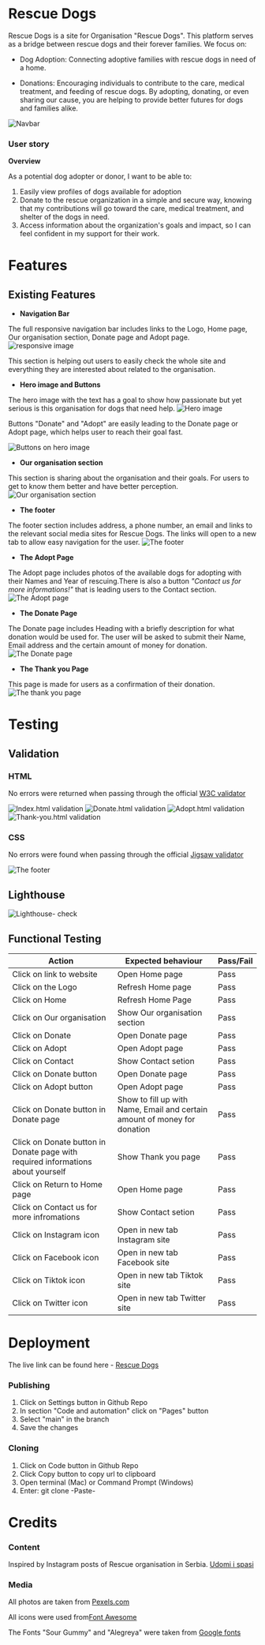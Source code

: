 # Rescue Dogs
Rescue Dogs is a site for Organisation "Rescue Dogs". This platform serves as a bridge between rescue dogs and their forever families. We focus on:

+ Dog Adoption: Connecting adoptive families with rescue dogs in need of a home.

+ Donations: Encouraging individuals to contribute to the care, medical treatment, and feeding of rescue dogs.
By adopting, donating, or even sharing our cause, you are helping to provide better futures for dogs and families alike.

![Navbar](assets/images/responsive.webp)

### **User story**
**Overview**

As a potential dog adopter or donor, I want to be able to:
1. Easily view profiles of dogs available for adoption
2. Donate to the rescue organization in a simple and secure way, knowing that my contributions will go toward the care, medical treatment, and shelter of the dogs in need.
3.  Access information about the organization's goals and impact, so I can feel confident in my support for their work.






# Features

 ## Existing Features

+ **Navigation Bar**

The full responsive navigation bar includes links to the Logo, Home page, Our organisation section, Donate page and  Adopt page.
![responsive image](assets/images/navbar.webp)


This section is helping out users to easily check the whole site and everything they are interested about related to the organisation.

+ **Hero image and Buttons**

The hero image with the text has a goal to show how passionate but yet serious is this organisation for dogs that need help. 
![Hero image](assets/images/Hero%20image%20with%20text.webp)

Buttons "Donate" and "Adopt" are easily leading to the Donate page or Adopt page, which helps user to reach their goal fast.

![Buttons on hero image](assets/images/Buttons%20on%20hero%20image.webp)

+ **Our organisation section**

This section is sharing about the organisation and their goals. For users to get to know them better and have better perception.
![Our organisation section](assets/images/our%20section%20readme%20.webp)

+ **The footer**

The footer section includes address, a phone number, an email and links to the relevant social media sites for Rescue Dogs. The links will open to a new tab to allow easy navigation for the user.
![The footer](assets/images/Footer.webp)

+ **The Adopt Page**

The Adopt page includes photos of the available dogs for adopting with their Names and Year of rescuing.There is also a button *"Contact us for more informations!"* that is leading users to the Contact section.
![The Adopt page](assets/images/adopt%20page%20readme.webp)

+ **The Donate Page**

The Donate page includes Heading with a briefly description for what donation would be used for. 
The user will be asked to submit their Name, Email address and the certain amount of money for donation.
![The Donate page](assets/images/Donate%20page.webp)


+ **The Thank you Page**

This page is made for users as a confirmation of their  donation.
![The thank you page](assets/images/Thank%20you%20page.webp)

# Testing

## Validation

### **HTML**

No errors were returned when passing through the official [W3C validator](https://validator.w3.org/)

![Index.html validation](assets/images/index-validate.png)
![Donate.html validation](assets/images/donate-validate.png)
![Adopt.html validation](assets/images/adopt-validate.png)
![Thank-you.html validation](assets/images/thank-you-validate.png)

### **CSS**

No errors were found when passing through the official [Jigsaw validator](https://jigsaw.w3.org/css-validator/)

![The footer](assets/images/css-validate.png)

## Lighthouse

![Lighthouse- check](assets/images/lighthouse.png)

## Functional Testing

| Action      | Expected behaviour       | Pass/Fail       |
|----------------|----------------|----------------|
|Click on link to website  | Open Home page  | Pass  |
| Click on the Logo  | Refresh Home page  |Pass   |
| Click on Home   | Refresh Home Page   | Pass   |
| Click on Our organisation  | Show Our organisation section  | Pass  |
| Click on Donate  | Open Donate page   | Pass   |
| Click on Adopt  | Open Adopt page   | Pass  |
| Click on Contact  | Show Contact setion  | Pass   |
| Click on Donate button   | Open Donate page   | Pass  |
| Click on Adopt button   | Open Adopt page   | Pass   |
| Click on Donate button in Donate page   | Show to fill up with Name, Email and certain amount of money for donation | Pass   |
| Click on Donate button in Donate page with required informations about yourself| Show Thank you page  | Pass   |
| Click on Return to Home page   | Open Home page   | Pass  |
| Click on Contact us for more infromations  | Show Contact setion   | Pass |
| Click on Instagram icon   |Open in new tab Instagram site   | Pass  |
| Click on Facebook icon   | Open in new tab Facebook site   | Pass  |
| Click on Tiktok icon    | Open in new tab Tiktok site  | Pass  |
| Click on Twitter icon   | Open in new tab Twitter site  | Pass   |



# Deployment

 The live link can be found here - [Rescue Dogs](https://indiica.github.io/rescue-dogs/)

### Publishing
1. Click on Settings button in Github Repo
2. In section "Code and automation" click on "Pages" button
3. Select "main" in the branch
4. Save the changes

### Cloning
1. Click on Code button in Github Repo
2. Click Copy button to copy url to clipboard
3. Open terminal (Mac) or Command Prompt (Windows)
4. Enter: git clone -Paste-

# Credits

### **Content**

Inspired by Instagram posts of Rescue organisation in Serbia. [Udomi i spasi](https://www.instagram.com/udomi_i_spasi/)


 ### **Media**
All photos are taken from [Pexels.com](https://www.pexels.com/)

All icons were used from[Font Awesome](https://fontawesome.com)

The Fonts "Sour Gummy" and "Alegreya" were taken from [Google fonts](https://fonts.google.com/)
